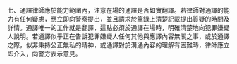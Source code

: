 七、通譯律師應於能力範圍內，注意在場的通譯是否如實翻譯。若律師對通譯的能力有任何疑慮，應立即向警察提出，並且請求於筆錄上清楚記載提出質疑的時間及詳情。通譯唯一的工作就是翻譯，這點必須於通譯在場時，明確清楚地向犯罪嫌疑人說明。若通譯似乎正在告訴犯罪嫌疑人任何其他與應譯內容無關之事，或於通譯之際，似非秉持公正無私的精神，或通譯對於溝通內容的理解有困難時，律師應立即介入，向警方表示意見。
